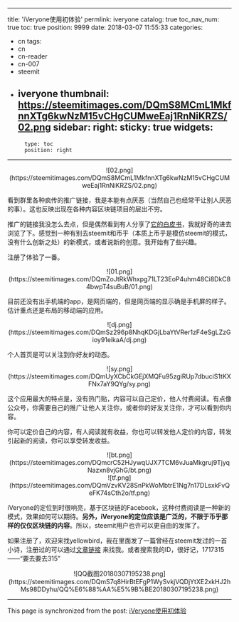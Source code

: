 
---
title: 'iVeryone使用初体验'
permlink: iveryone
catalog: true
toc_nav_num: true
toc: true
position: 9999
date: 2018-03-07 11:55:33
categories:
- cn
tags:
- cn
- cn-reader
- cn-007
- steemit
- iveryone
thumbnail: https://steemitimages.com/DQmS8MCmL1MkfnnXTg6kwNzM15vCHgCUMweEaj1RnNiKRZS/02.png
sidebar:
    right:
        sticky: true
widgets:
    -
        type: toc
        position: right
---


<center>![02.png](https://steemitimages.com/DQmS8MCmL1MkfnnXTg6kwNzM15vCHgCUMweEaj1RnNiKRZS/02.png)</center>

看到群里各种疯传的推广链接，我是本能有点厌恶（当然自己也经常干让别人厌恶的事）。这也反映出现在各种内容区块链项目的层出不穷。

推广的链接我没怎么去点，但是偶然看到有人分享了[它的白皮书](https://ivery.one/assets/iveryone_project_intro_v1.2_zhcn.pdf)，我就好奇的进去浏览了下。感觉到一种有别去steemit和币乎（本质上币乎是模仿steemit的模式，没有什么创新之处）的新模式，或者说新的创意。我开始有了些兴趣。

注册了体验了一番。
<center>![01.png](https://steemitimages.com/DQmZoJtRkWhxpg71LT23EoP4uhm48Ci8DkC84bwpT4suBuB/01.png)</center>

目前还没有出手机端的app，是网页端的，但是网页端的显示确是手机屏的样子。估计重点还是布局的移动端的应用。
<center>![dj.png](https://steemitimages.com/DQmSz296p8NhqKDGjLbaYtVRer1zF4eSgLZzGioy91eikaA/dj.png)</center>


个人首页是可以关注到你好友的动态。


<center>![sy.png](https://steemitimages.com/DQmUyXCbCkGEjXMQFu95zgiRUp7dbuciS1tKXFNx7aY9QYg/sy.png)</center>

这个应用最大的特点是，没有热门贴，内容可以自己定价，他人付费阅读。有点像公众号，你需要自己的推广让他人关注你，或者你的好友关注你，才可以看到你内容。

你可以定价自己的内容，有人阅读就有收益，你也可以转发他人定价的内容，转发引起新的阅读，你可以享受转发收益。

<center>![bt.png](https://steemitimages.com/DQmcrC52HJywqUJX7TCM6vJuaMkgruj9TjyqNazxn8vjGhG/bt.png)</center>

<center>![tf.png](https://steemitimages.com/DQmVzvKV28SnPkWoMbtrE1Ng7n17DLsxkFvQeFK74sCth2o/tf.png)</center>

iVeryone的定位到时很响亮，基于区块链的Facebook，这种付费阅读是一种新的模式，效果如何可以期待。**另外，iVeryone的定位应该是广泛的，不限于币乎那样的仅仅区块链的内容**。所以，steemit用户也许可以更自由的发挥了。

如果注册了，欢迎来找yellowbird，我在里面发了一篇曾经在steemit发过的一首小诗，注册过的可以通过[文章链接](https://beta.ivery.one/MyArticle?tid=3699) 来找我。或者搜索我的ID，很好记，1717315——“要去要去315”

<center>![QQ截图20180307195238.png](https://steemitimages.com/DQmS7q8HirBtEFgP1WySvkjVQDjYtXE2xkHJ2hMs98DDyhu/QQ%E6%88%AA%E5%9B%BE20180307195238.png)</center>

- - -

This page is synchronized from the post: [iVeryone使用初体验](https://steemit.com/@yellowbird/iveryone)
